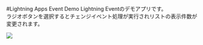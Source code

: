 #Lightning Apps Event Demo
Lightning Eventのデモアプリです。  
ラジオボタンを選択するとチェンジイベント処理が実行されリストの表示件数が変更されます。  

<img src="http://f.st-hatena.com/images/fotolife/t/tyoshikawa1106/20141125/20141125222130.png" />
